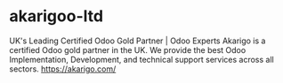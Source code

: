 # akarigoo-ltd
UK's Leading Certified Odoo Gold Partner | Odoo Experts
Akarigo is a certified Odoo gold partner in the UK. We provide the best Odoo Implementation, Development, and technical support services across all sectors.
https://akarigo.com/
